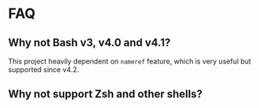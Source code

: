 # FAQ

## Why not Bash v3, v4.0 and v4.1?

This project heavily dependent on `nameref` feature, which is very useful but supported since v4.2.

## Why not support Zsh and other shells?
